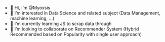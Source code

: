 - 👋 Hi, I’m @Myoxsis
- 👀 I’m interested in Data Science and related subject (Data Management, machine learning, ...)
- 🌱 I’m currently learning JS to scrap data through  
- 💞️ I’m looking to collaborate on Recommender System (Hybrid Recommended based on Popularity with single user approach)


<!---
Myoxsis/Myoxsis is a ✨ special ✨ repository because its `README.md` (this file) appears on your GitHub profile.
You can click the Preview link to take a look at your changes.
--->
